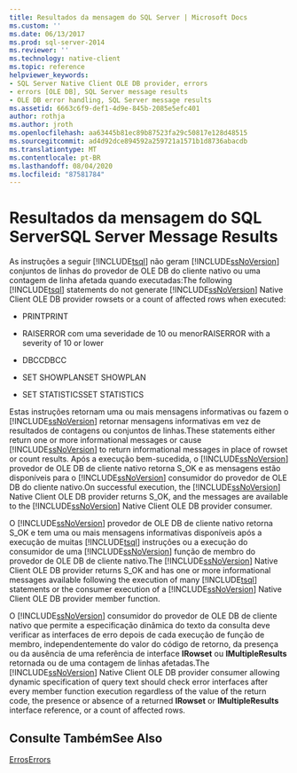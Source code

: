 ```yaml
---
title: Resultados da mensagem do SQL Server | Microsoft Docs
ms.custom: ''
ms.date: 06/13/2017
ms.prod: sql-server-2014
ms.reviewer: ''
ms.technology: native-client
ms.topic: reference
helpviewer_keywords:
- SQL Server Native Client OLE DB provider, errors
- errors [OLE DB], SQL Server message results
- OLE DB error handling, SQL Server message results
ms.assetid: 6663c6f9-def1-4d9e-845b-2085e5efc401
author: rothja
ms.author: jroth
ms.openlocfilehash: aa63445b81ec89b87523fa29c50817e128d48515
ms.sourcegitcommit: ad4d92dce894592a259721a1571b1d8736abacdb
ms.translationtype: MT
ms.contentlocale: pt-BR
ms.lasthandoff: 08/04/2020
ms.locfileid: "87581784"
---
```

# <a name="sql-server-message-results"></a><span data-ttu-id="38cca-102">Resultados da mensagem do SQL Server</span><span class="sxs-lookup"><span data-stu-id="38cca-102">SQL Server Message Results</span></span>
  <span data-ttu-id="38cca-103">As instruções a seguir [!INCLUDE[tsql](../../includes/tsql-md.md)] não geram [!INCLUDE[ssNoVersion](../../includes/ssnoversion-md.md)] conjuntos de linhas do provedor de OLE DB do cliente nativo ou uma contagem de linha afetada quando executadas:</span><span class="sxs-lookup"><span data-stu-id="38cca-103">The following [!INCLUDE[tsql](../../includes/tsql-md.md)] statements do not generate [!INCLUDE[ssNoVersion](../../includes/ssnoversion-md.md)] Native Client OLE DB provider rowsets or a count of affected rows when executed:</span></span>  
  
-   <span data-ttu-id="38cca-104">PRINT</span><span class="sxs-lookup"><span data-stu-id="38cca-104">PRINT</span></span>  
  
-   <span data-ttu-id="38cca-105">RAISERROR com uma severidade de 10 ou menor</span><span class="sxs-lookup"><span data-stu-id="38cca-105">RAISERROR with a severity of 10 or lower</span></span>  
  
-   <span data-ttu-id="38cca-106">DBCC</span><span class="sxs-lookup"><span data-stu-id="38cca-106">DBCC</span></span>  
  
-   <span data-ttu-id="38cca-107">SET SHOWPLAN</span><span class="sxs-lookup"><span data-stu-id="38cca-107">SET SHOWPLAN</span></span>  
  
-   <span data-ttu-id="38cca-108">SET STATISTICS</span><span class="sxs-lookup"><span data-stu-id="38cca-108">SET STATISTICS</span></span>  
  
 <span data-ttu-id="38cca-109">Estas instruções retornam uma ou mais mensagens informativas ou fazem o [!INCLUDE[ssNoVersion](../../includes/ssnoversion-md.md)] retornar mensagens informativas em vez de resultados de contagens ou conjuntos de linhas.</span><span class="sxs-lookup"><span data-stu-id="38cca-109">These statements either return one or more informational messages or cause [!INCLUDE[ssNoVersion](../../includes/ssnoversion-md.md)] to return informational messages in place of rowset or count results.</span></span> <span data-ttu-id="38cca-110">Após a execução bem-sucedida, o [!INCLUDE[ssNoVersion](../../includes/ssnoversion-md.md)] provedor de OLE DB de cliente nativo retorna S_OK e as mensagens estão disponíveis para o [!INCLUDE[ssNoVersion](../../includes/ssnoversion-md.md)] consumidor do provedor de OLE DB do cliente nativo.</span><span class="sxs-lookup"><span data-stu-id="38cca-110">On successful execution, the [!INCLUDE[ssNoVersion](../../includes/ssnoversion-md.md)] Native Client OLE DB provider returns S_OK, and the messages are available to the [!INCLUDE[ssNoVersion](../../includes/ssnoversion-md.md)] Native Client OLE DB provider consumer.</span></span>  
  
 <span data-ttu-id="38cca-111">O [!INCLUDE[ssNoVersion](../../includes/ssnoversion-md.md)] provedor de OLE DB de cliente nativo retorna S_OK e tem uma ou mais mensagens informativas disponíveis após a execução de muitas [!INCLUDE[tsql](../../includes/tsql-md.md)] instruções ou a execução do consumidor de uma [!INCLUDE[ssNoVersion](../../includes/ssnoversion-md.md)] função de membro do provedor de OLE DB de cliente nativo.</span><span class="sxs-lookup"><span data-stu-id="38cca-111">The [!INCLUDE[ssNoVersion](../../includes/ssnoversion-md.md)] Native Client OLE DB provider returns S_OK and has one or more informational messages available following the execution of many [!INCLUDE[tsql](../../includes/tsql-md.md)] statements or the consumer execution of a [!INCLUDE[ssNoVersion](../../includes/ssnoversion-md.md)] Native Client OLE DB provider member function.</span></span>  
  
 <span data-ttu-id="38cca-112">O [!INCLUDE[ssNoVersion](../../includes/ssnoversion-md.md)] consumidor do provedor de OLE DB de cliente nativo que permite a especificação dinâmica do texto da consulta deve verificar as interfaces de erro depois de cada execução de função de membro, independentemente do valor do código de retorno, da presença ou da ausência de uma referência de interface **IRowset** ou **IMultipleResults** retornada ou de uma contagem de linhas afetadas.</span><span class="sxs-lookup"><span data-stu-id="38cca-112">The [!INCLUDE[ssNoVersion](../../includes/ssnoversion-md.md)] Native Client OLE DB provider consumer allowing dynamic specification of query text should check error interfaces after every member function execution regardless of the value of the return code, the presence or absence of a returned **IRowset** or **IMultipleResults** interface reference, or a count of affected rows.</span></span>  
  
## <a name="see-also"></a><span data-ttu-id="38cca-113">Consulte Também</span><span class="sxs-lookup"><span data-stu-id="38cca-113">See Also</span></span>  
 [<span data-ttu-id="38cca-114">Erros</span><span class="sxs-lookup"><span data-stu-id="38cca-114">Errors</span></span>](errors.md)  
  
  
